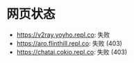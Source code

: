 # 网页状态
- https://v2ray.yoyho.repl.co: 失败
- https://aro.flinthill.repl.co: 失败 (403)
- https://chatai.cokio.repl.co: 失败 (403)
